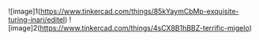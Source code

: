 ![image]1(https://www.tinkercad.com/things/85kYaymCbMp-exquisite-turing-inari/editel)
![image]2(https://www.tinkercad.com/things/4sCX8B1hBBZ-terrific-migelo)
